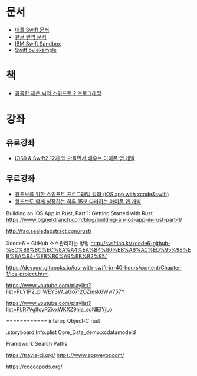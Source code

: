 ﻿

# 문서
* [애플 Swift 문서](https://developer.apple.com/library/ios/documentation/Swift/Conceptual/Swift_Programming_Language/)
* [한글 번역 문서](http://lean-tra.github.io/Swift-Korean/)
* [IBM Swift Sandbox](https://swiftlang.ng.bluemix.net/)
* [Swift by example](http://brettbukowski.github.io/SwiftExamples/)


# 책
* [꼼꼼한 재은 씨의 스위프트 2 프로그래밍](http://www.yes24.com/24/goods/21624131)

# 강좌
## 유료강좌
* [iOS9 & Swift2 12개 앱 만들면서 배우는 아이폰 앱 개발](https://www.inflearn.com/course/ios9-swift2-아이폰-개발)

## 무료강좌
* [왕초보를 위한 스위프트 프로그래밍 강좌 (iOS app with xcode&swift)](https://www.inflearn.com/course/%EC%99%95%EC%B4%88%EB%B3%B4%EB%A5%BC-%EC%9C%84%ED%95%9C-%EC%8A%A4%EC%9C%84%ED%94%84%ED%8A%B8-%ED%94%84%EB%A1%9C%EA%B7%B8%EB%9E%98%EB%B0%8D-%EA%B0%95%EC%A2%8C-ios-app-xcodeswift/)
* [왕초보도 함께 성장하는 하루 15분 따라하는 아이폰 앱 개발](https://www.inflearn.com/course/%EC%95%84%EC%9D%B4%ED%8F%B0-%EA%B0%9C%EB%B0%9C-%EC%95%B1-%EB%84%88%EB%82%98%EC%95%B1/)



Building an iOS App in Rust, Part 1: Getting Started with Rust
https://www.bignerdranch.com/blog/building-an-ios-app-in-rust-part-1/

http://faq.sealedabstract.com/rust/

Xcode6 + GitHub 소스관리하는 방법
http://swiftlab.kr/xcode6-github-%EC%86%8C%EC%8A%A4%EA%B4%80%EB%A6%AC%ED%95%98%EB%8A%94-%EB%B0%A9%EB%B2%95/


https://devxoul.gitbooks.io/ios-with-swift-in-40-hours/content/Chapter-1/ios-project.html


https://www.youtube.com/playlist?list=PLY1P2_piiWEY3W_aGo7r2OZmsk6Ww757Y


https://www.youtube.com/playlist?list=PLR7VglfoyRZivxWKXZ9hia_sdNlEIYjLo


============
interop
Object-C
rust

.storyboard
Info.plist
Core_Data_demo.xcdatamodeld

Framework Search Paths





https://travis-ci.org/
https://www.appveyor.com/



https://cocoapods.org/